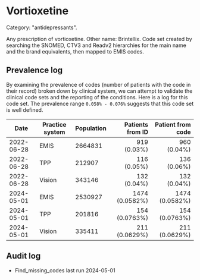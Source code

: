 # Vortioxetine

Category: "antidepressants".

Any prescription of vortioxetine. Other name: Brintellix. Code set created by searching the SNOMED, CTV3 and Readv2 hierarchies for the main name and the brand equivalents, then mapped to EMIS codes.

## Prevalence log

By examining the prevalence of codes (number of patients with the code in their record) broken down by clinical system, we can attempt to validate the clinical code sets and the reporting of the conditions. Here is a log for this code set. The prevalence range `0.058% - 0.076%` suggests that this code set is well defined.

| Date       | Practice system | Population | Patients from ID | Patient from code |
| ---------- | --------------- | ---------- | ---------------: | ----------------: |
| 2022-06-28 | EMIS            | 2664831    |      919 (0.03%) |       960 (0.04%) |
| 2022-06-28 | TPP             | 212907     |      116 (0.05%) |       136 (0.06%) |
| 2022-06-28 | Vision          | 343146     |      132 (0.04%) |       132 (0.04%) |
| 2024-05-01 | EMIS            | 2530927    |   1474 (0.0582%) |    1474 (0.0582%) |
| 2024-05-01 | TPP             | 201816     |    154 (0.0763%) |     154 (0.0763%) |
| 2024-05-01 | Vision          | 335411     |    211 (0.0629%) |     211 (0.0629%) |

## Audit log

- Find_missing_codes last run 2024-05-01
